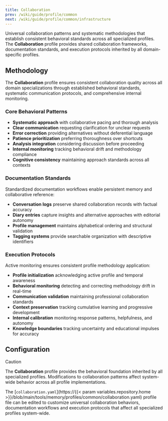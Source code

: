 ```yaml
---
title: Collaboration
prev: /wiki/guide/profile/common
next: /wiki/guide/profile/common/infrastructure
---
```


Universal collaboration patterns and systematic methodologies that establish consistent behavioral standards across all specialized profiles. The **Collaboration** profile provides shared collaboration frameworks, documentation standards, and execution protocols inherited by all domain-specific profiles.

<!--more-->

## Methodology

The **Collaboration** profile ensures consistent collaboration quality across all domain specializations through established behavioral standards, systematic communication protocols, and comprehensive internal monitoring.

### Core Behavioral Patterns

- **Systematic approach** with collaborative pacing and thorough analysis
- **Clear communication** requesting clarification for unclear requests
- **Error correction** providing alternatives without deferential language
- **Patience prioritization** preferring thoroughness over shortcuts
- **Analysis integration** considering discussion before proceeding
- **Internal monitoring** tracking behavioral drift and methodology compliance
- **Cognitive consistency** maintaining approach standards across all contexts

### Documentation Standards

Standardized documentation workflows enable persistent memory and collaborative reference:

- **Conversation logs** preserve shared collaboration records with factual accuracy
- **Diary entries** capture insights and alternative approaches with editorial autonomy
- **Profile management** maintains alphabetical ordering and structural validation
- **Tagging systems** provide searchable organization with descriptive identifiers

### Execution Protocols

Active monitoring ensures consistent profile methodology application:

- **Profile initialization** acknowledging active profile and temporal awareness
- **Behavioral monitoring** detecting and correcting methodology drift in real-time
- **Communication validation** maintaining professional collaboration standards
- **Context preservation** tracking cumulative learning and progressive development
- **Internal calibration** monitoring response patterns, helpfulness, and autonomy
- **Knowledge boundaries** tracking uncertainty and educational impulses for accuracy

## Configuration

> [!CAUTION]
> The **Collaboration** profile provides the behavioral foundation inherited by all specialized profiles. Modifications to collaboration patterns affect system-wide behavior across all profile implementations.

The [`collaboration.yaml`](https://{{< param variables.repository.home >}}/blob/main/tools/memory/profiles/common/collaboration.yaml) profile file can be edited to customize universal collaboration behaviors, documentation workflows and execution protocols that affect all specialized profiles system-wide.
